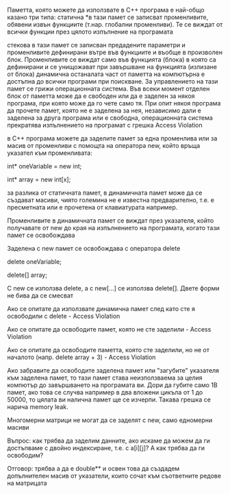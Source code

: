 Паметта, която можете да използвате в C++ програма е най-общо казано три типа:
статична
*в тази памет се записват променливите, обявени извън функциите (т.нар. глобални променливи). Те се виждат от всички функции през цялото изпълнение на програмата

стекова
в тази памет се записван предадените параметри и променливите дефинирани вътре във функциите и въобще в произволен блок. Променливите се виждат само във функцията (блока) в която са дефинирани и се унищожават при завършване на функцията (излизане от блока)
динамична
останалата част от паметта на компютърна е достъпна до всички програми при поискване. За управлението на тази памет се грижи операционната система. Във всеки момент отделен блок от паметта може да е свободен или да е заделен за някоя програма, при която може да го чете само тя. При опит някоя програма да прочете памет, която не е заделена за нея, независимо дали е заделена за друга програма или е свободна, операционната система прекратява изпълнението на програмат с грешка Access Violation

в C++ програма можете да заделите памет за една променлива или за масив от променливи с помощта на оператора new, който връща указател към променливата:

int* oneVariable = new int;

int* array = new int[x];

за разлика от статичната памет, в динамичната памет може да се създават масиви, чиято големина не е известна предварително, т.е. е пресметната или е прочетена от клавиатурата например.

Променливите в динамичната памет се виждат през указателя, който получавате от new до края на изпълнението на програмата, когато тази памет се освобождава

Заделена с new памет се освобождава с оператора delete

delete oneVariable;

delete[] array;

С new се използва delete, а с new[...] се използва delete[]. Двете форми не бива да се смесват

Ако се опитате да използвате динамична памет след като сте я освободили с delete - Access Violation

Ако се опитате да освободите памет, която не сте заделили - Access Violation

Ако се опитате да освободите паметта, която сте заделили, но не от началото (напр. delete array + 3) - Access Violation

Ако забравите да освободите заделена памет или "загубите" указателя към заделена памет, то тази памет става неизползваема за целия компютър до завършването на програмата ви. Дори да губите само 1B памет, ако това се случва например в два вложени цикъла от 1 до 50000, то цялата ви налична памет ще се изчерпи. Такава грешка се нарича memory leak.

Многомерни матрици не могат да се заделят с new, само едномерни масиви

Въпрос: как трябва да заделим данните, ако искаме да можем да ги достъпваме с двойно индексиране, т.е. с a[i][j]? А как трябва да ги освободим?

Отговор: трябва a да е double** и освен това да създадем допълнителен масив от указатели, които сочат към съответните редове на матрицата
